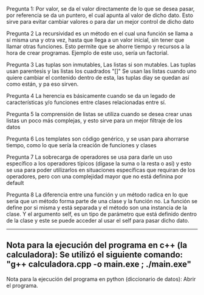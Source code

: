 Pregunta 1:
Por valor, se da el valor directamente de lo que se desea pasar, 
por referencia se da un puntero, el cual apunta al valor de dicho dato.
Esto sirve para evitar cambiar valores o para dar un mejor control de dicho dato

Pregunta 2
La recursividad es un método en el cual una función se llama a sí misma una y
otra vez, hasta que llega a un valor inicial, sin tener que llamar otras funciones.
Esto permite que se ahorre tiempo y recursos a la hora de crear programas. 
Ejemplo de este uso, sería un factorial.

Pregunta 3
Las tuplas son inmutables, Las listas si son mutables.
Las tuplas usan parentesis y las listas los cuadrados "[]"
Se usan las listas cuando uno quiere cambiar el contenido dentro de esta,
las tuplas diay se quedan así como están, y pa eso sirven.

Pregunta 4
La herencia es básicamente cuando se da un legado de características y/o funciones
entre clases relacionadas entre sí.

Pregunta 5
la comprensión de listas se utiliza cuando se desea crear unas listas un poco más
complejas, y esto sirve para un mejor filtraje de los datos

Pregunta 6
Los templates son código genérico, y se usan para ahorrarse tiempo, como lo que sería
la creación de funciones y clases

Pregunta 7
La sobrecarga de operadores se usa para darle un uso específico a los operadores típicos
(dígase la suma o la resta o así) y esto se usa para poder utilizarlos en situaciones específicas
que requiran de los operadores, pero con una complejidad mayor que no está definina
por default

Pregunta 8
La diferencia entre una función y un método radica en lo que sería que un método
forma parte de una clase y la función no. La función se define por si misma y está separada
y el método son una instancia de la clase.
Y el argumento self, es un tipo de parámetro que está definido dentro de la clase
y este se puede acceder al usar el self para pasar dicho dato.


-----------------
Nota para la ejecución del programa en c++ (la calculadora):
    Se utilizó el siguiente comando:
        "g++ calculadora.cpp -o main.exe ; ./main.exe"
-----------------
Nota para la ejecución del programa en python (diccionario de datos):
    Abrir el programa.